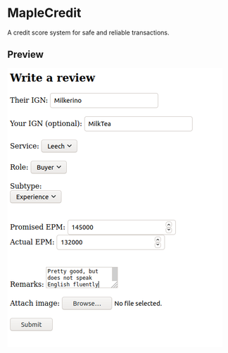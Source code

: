# MapleCredit
A credit score system for safe and reliable transactions.

## Preview
<kbd><img src="preview.png"/></kbd>  
